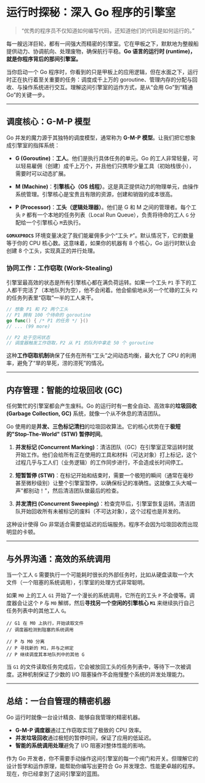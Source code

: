 # 运行时探秘：深入 Go 程序的引擎室

> “优秀的程序员不仅知道如何编写代码，还知道他们的代码是如何运行的。”

每一艘远洋巨轮，都有一间强大而精密的引擎室。它在甲板之下，默默地为整艘船提供动力、协调航向、处理废物，确保航行平稳。**Go 语言的运行时 (runtime)，就是你程序背后的那间引擎室。**

当你启动一个 Go 程序时，你看到的只是甲板上的应用逻辑，但在水面之下，运行时正在执行着至关重要的任务：调度成千上万的 goroutine、管理内存的分配与回收、与操作系统进行交互。理解这间引擎室的运作方式，是从“会用 Go”到“精通 Go”的关键一步。

---

## 调度核心：G-M-P 模型

Go 并发的魔力源于其独特的调度模型，通常称为 **G-M-P 模型**。让我们把它想象成引擎室的指挥系统：

*   **G (Goroutine)**：**工人**。他们是执行具体任务的单元。Go 的工人非常轻量，可以轻易雇佣（创建）成千上万个，并且他们只携带少量工具（初始栈很小），需要时可以动态扩展。

*   **M (Machine)**：**引擎核心（OS 线程）**。这是真正提供动力的物理单元，由操作系统管理。引擎核心是宝贵且有限的资源，创建和销毁的成本很高。

*   **P (Processor)**：**工头（逻辑处理器）**。他们是 G 和 M 之间的管理者。每个工头 `P` 都有一个本地的任务列表（Local Run Queue），负责将待命的工人 `G` 分配给一个引擎核心 `M`去执行。

**`GOMAXPROCS`** 环境变量决定了我们能雇佣多少个“工头 `P`”。默认情况下，它的数量等于你的 CPU 核心数。这意味着，如果你的机器有 8 个核心，Go 运行时默认会创建 8 个工头，实现真正的并行处理。

### 协同工作：工作窃取 (Work-Stealing)

引擎室最高效的状态是所有引擎核心都在满负荷运转。如果一个工头 `P1` 手下的工人都干完活了（本地队列为空），他不会闲着。他会偷偷地从另一个忙碌的工头 `P2` 的任务列表里“窃取”一半的工人来干。

```go
// 想象 P1 和 P2 两个工头
// P1 拥有 100 个待命的 goroutine
go func() { /* P1 的任务 */ }()
// ... (99 more)

// P2 处于空闲状态
// 调度器触发工作窃取，P2 从 P1 的队列中拿走 50 个 goroutine
```

这种**工作窃取机制**确保了任务在所有“工头”之间动态均衡，最大化了 CPU 的利用率，避免了“旱的旱死，涝的涝死”的情况。

---

## 内存管理：智能的垃圾回收 (GC)

任何繁忙的引擎室都会产生废料。Go 的运行时有一套全自动、高效率的**垃圾回收 (Garbage Collection, GC)** 系统，就像一个从不休息的清洁团队。

Go 使用的是**并发、三色标记清扫**的垃圾回收算法。它的核心优势在于**极短的"Stop-The-World" (STW) 暂停时间**。

1.  **并发标记 (Concurrent Marking)**：清洁团队（GC）在引擎室正常运转时就开始工作。他们会给所有正在使用的工具和材料（可达对象）打上标记，这个过程几乎与工人们（业务逻辑）的工作同步进行，不会造成长时间停工。

2.  **短暂暂停 (STW)**：在标记开始和结束时，需要一个极短的瞬间（通常在毫秒甚至微秒级别）让整个引擎室暂停，以确保标记的准确性。这就像工头大喊一声"都别动！"，然后清洁团队做最后的检查。

3.  **并发清扫 (Concurrent Sweeping)**：检查完毕后，引擎室恢复运转。清洁团队开始回收所有未被标记的废料（不可达对象），这个过程也是并发的。

这种设计使得 Go 非常适合需要低延迟的后端服务。程序不会因为垃圾回收而出现明显的卡顿。

---

## 与外界沟通：高效的系统调用

当一个工人 `G` 需要执行一个可能耗时很长的外部任务时，比如从硬盘读取一个大文件（一个阻塞的系统调用），引擎室的处理方式非常聪明。

如果 `M0` 上的工人 `G1` 开始了一个漫长的系统调用，它所在的工头 `P` 不会傻等。调度器会让这个 `P` 与 `M0` 解绑，然后**寻找另一个空闲的引擎核心 `M1`** 来继续执行自己任务列表中的其他工人 `G`。

```
// G1 在 M0 上执行，开始读取文件
// 调度器检测到阻塞的系统调用

// P 与 M0 分离
// P 寻找新的 M1，并与之绑定
// P 继续调度其本地队列中的其他 G
```

当 `G1` 的文件读取任务完成后，它会被放回工头的任务列表中，等待下一次被调度。这种机制保证了少数的 I/O 阻塞操作不会拖慢整个系统的并发处理能力。

---

## 总结：一台自管理的精密机器

Go 运行时就像一台设计精良、能够自我管理的精密机器。

*   **G-M-P 调度器**通过工作窃取实现了极致的 CPU 效率。
*   **并发垃圾回收**通过极短的暂停时间，保证了应用的低延迟。
*   **智能的系统调用处理**避免了 I/O 阻塞对整体性能的影响。

作为 Go 开发者，你不需要手动操作这间引擎室的每一个阀门和开关。但理解它的设计哲学和运作原理，能帮助你编写出更符合 Go 并发理念、性能更卓越的程序。现在，你已经拿到了这间引擎室的蓝图。
